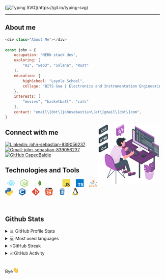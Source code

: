 [![Typing SVG](https://readme-typing-svg.demolab.com?font=Fira+Code&size=25&pause=800&color=DCA4FF&background=14132600&center=false&vCenter=true&width=800&lines=Hi%2C+I'm+John+%F0%9F%91%8B;I'm+a+%F0%9F%92%BB+Web+Developer;Nice+to+meet+you+%F0%9F%98%83.)](https://git.io/typing-svg)
<hr />

## About me

<!-- - 💻 **MERN** stack dev

- 🔎 Exploring **AI and web3**

- 🌱 Learning **Solana and Rust**

- 📫 How to reach me: email\[dot\]johnsebastian\[at\]gmail\[dot\]com

- 🎓 **Electronics and Instrumentation Engineering student** at BITS Goa

- 😄 Pronouns: **He/Him**

- 💬 Ask me anything about 🎥 and 🏀. -->

<!-- -   ⚡ Fun fact  -->



```javascript
<div class="About Me"></div>

const john = {
	occupation: "MERN stack dev",
	exploring: [
		"AI", "web3", "Solana", "Rust"
	],
	education: {
		highSchool: "Loyola School",
		college: "BITS Goa | Electronics and Instrumentation Engineering",
	},
	interests: [
		"movies", "basketball", "cats"
	],
	contact: "email\[dot\]johnsebastian\[at\]gmail\[dot\]com",
}
```
<a href=""><img src="images/dev.png" width="40%" height="auto" align="right" /></a>

## Connect with me

[![Linkedin: john-sebastian-839056237](https://img.shields.io/badge/-John_Sebastian-blue?style=flat-square&logo=Linkedin&logoColor=white&link=https://www.linkedin.com/in/https://www.linkedin.com/in/john-sebastian-839056237/)](https://www.linkedin.com/in/john-sebastian-839056237/)
[![Gmail: john-sebastian-839056237](https://img.shields.io/badge/-John_Sebastian-white?style=flat-square&logo=GMail&logoColor=red&link=mailto:email.johnsebastian@gmail.com)](mailto:email.johnsebastian@gmail.com)
[![GitHub CapedBaldie](https://img.shields.io/github/followers/CapedBaldie?label=follow&style=social)](https://github.com/CapedBaldie)
<br />

##  Technologies and Tools
<p align="left"> 
	<code> <img height="25" width="25" src="images/react.svg" /> </code>
	<code> <img height="25" width="25" src="images/nodejs.svg" />  </code>
	<code> <img height="25" width="25" src="images/mongodb.svg" /> </code>
	<code> <img height="25" width="25" src="images/express.svg" /> </code>
	<code> <img height="25" width="25" src="images/js.svg" /> </code>
	<code> <img height="25" width="25" src="images/typescript.svg" /> </code>
	<code> <img height="25" width="25" src="images/java.svg" /> </code>
	<code> <img height="25" width="25" src="images/python.svg" /> </code>
	<code> <img height="25" width="25" src="images/c.svg" /> </code>
	<code> <img height="25" width="25" src="images/git.svg" /> </code>
	<code> <img height="25" width="25" src="images/html5.svg" /> </code>
	<code> <img height="25" width="25" src="images/css3.svg" /> </code>
	<code> <img height="25" width="25" src="images/linux.svg" /> </code>
</p>  
<br />
  
## Github Stats

<details>
  <summary>📊 GitHub Profile Stats</summary>
  <br/>
  <a href="https://github.com/anuraghazra/github-readme-stats"><img alt="CapedBaldie's Github Stats" src="https://github-readme-stats.vercel.app/api?username=CapedBaldie&show_icons=true&count_private=true&locale=en&layout=compact&theme=shades-of-purple&hide_border=true" /></a>
</details>

<details> 
  <summary>💻 Most used languages</summary>
  <br/>
  <a href="https://github.com/anuraghazra/github-readme-stats"><img alt="CapedBaldie's Top Languages" src="https://github-readme-stats.vercel.app/api/top-langs/?username=CapedBaldie&langs_count=10&layout=compact&theme=shades-of-purple&hide_border=true" /></a>
  <br/>
  <b>Note:</b> This chart is only a metric of which languages my public code on GitHub consists of and does not reflect my experience or skill level.
</details>

<details>
  <summary>⚡GitHub Streak</summary>
  <br/>
  <a href="https://github.com/DenverCoder1/github-readme-streak-stats"><img alt="CapedBaldie's GitHub Streak" src="https://github-readme-streak-stats.herokuapp.com/?user=CapedBaldie&theme=shades-of-purple&hide_border=true" /></a>
</details>

<details>
  <summary>📈GitHub Activity</summary>
  <br/>
  <a href="https://github.com/ashutosh00710/github-readme-activity-graph"><img alt="CapedBaldie's GitHub Activity" src="https://github-readme-activity-graph.cyclic.app/graph?username=CapedBaldie&bg_color=141326&color=9e4c98&line=a97aae&point=403d3d&area=true&hide_border=true" /></a>
</details>
<br />

Bye<img src="https://raw.githubusercontent.com/ABSphreak/ABSphreak/master/gifs/Hi.gif" width="20px">


<!--
**CapedBaldie/CapedBaldie** is a ✨ _special_ ✨ repository because its `README.md` (this file) appears on your GitHub profile.

Here are some ideas to get you started:

- 🔭 I’m currently working on ...
- 🌱 I’m currently learning ...
- 👯 I’m looking to collaborate on ...
- 🤔 I’m looking for help with ...
- 💬 Ask me about ...
- 📫 How to reach me: ...
- 😄 Pronouns: ...
- ⚡ Fun fact: ...
-->
